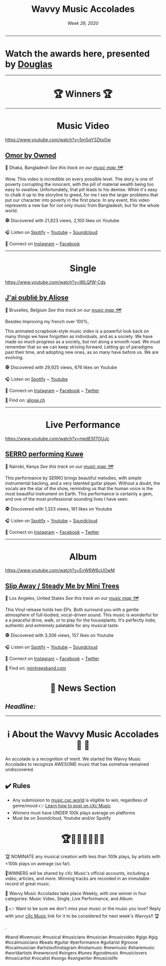 

# <center> **Wavvy Music Accolades**</center> 
###### <center> Week 26, 2020</center> 

<hr>

# Watch the awards here, presented by [Douglas](https://douglas.life)




<hr>

# <center>🏆 Winners 🏆 </center>

<hr>

#  <center> **Music Video**</center> 

https://www.youtube.com/watch?v=5m5qY3ZksOw

## [Omor by Owned](https://music.cxc.world/?locLat=23.833&locLng=90.192&zoom=9&id=1740)
📍 Dhaka, Bangladesh
*See this track on our [music map 🗺️](https://music.cxc.world/?locLat=23.833&locLng=90.192&zoom=9&id=1740)*
</center>

Wow. This video is incredible on every possible level. The story is one of poverty corrupting the innocent, with the pill of material wealth being too easy to swallow. Unfortunately, that pill leads to his demise. While it's easy to chalk it up to the storyline to greed, for me I see the larger problems that put our character into poverty in the first place. In any event, this video represents a new bar for not only music from Bangladesh, but for the whole world.

🕵 Discovered with 21,823 views, 2,100 likes on Youtube

🎧 Listen on [Spotify](https://open.spotify.com/artist/2khsQvqlAuVDTR4f6vFVrU) ~ [Youtube](https://www.youtube.com/watch?v=5m5qY3ZksOw) ~ [Soundcloud](https://soundcloud.com/owned-the-band)

💫 Connect on [Instagram](https://www.instagram.com/ownedtheband/) ~ [Facebook](https://www.facebook.com/ownedtheband/) 

<hr>


#  <center> **Single**</center> 

https://www.youtube.com/watch?v=l6ILQfW-Cds

## [J'ai oublié by Aliose](https://music.cxc.world/?locLat=50.884&locLng=4.558&zoom=11&id=1742)
📍 Bruxelles, Belgium
*See this track on our [music map 🗺️](https://music.cxc.world/?locLat=50.884&locLng=4.558&zoom=11&id=1742)*

Besides Improving my french over 100%, 

This animated scrapbook-style music video is a powerful look back on many things we have forgotten as individuals, and as a society. We have made so much progress as a society, but not along a smooth road. We must remember that so we can keep striving forward. Letting go of paradigms past their time, and adopting new ones, as so many have before us. We are evolving. 


</center>


🕵 Discovered with 29,925 views, 676 likes on Youtube

🎧 Listen on [Spotify](https://open.spotify.com/track/36oUKPAw1ZlC8ZkLLyz4kA?si=7J8DxQCkQdmpfg4uBeZxAA) ~ [Youtube](https://www.youtube.com/watch?v=l6ILQfW-Cds) 

💫 Connect on [Instagram](https://www.instagram.com/AlioseOfficiel/) ~ [Facebook](https://www.facebook.com/AlioseOfficiel/) ~ [Twitter](https://twitter.com/AlioseOfficiel)


🔗 Find  on: [aliose.ch](http://aliose.ch/)

<hr>

#  <center>**Live Performance**</center>

https://www.youtube.com/watch?v=medESf7OUJc

## [SERRO performing Kuwe](https://music.cxc.world/?locLat=-1.280&locLng=36.849&zoom=13&id=1743)
📍 Nairobi, Kenya
*See this track on our [music map 🗺️](https://music.cxc.world/?locLat=-1.280&locLng=36.849&zoom=13&id=1743)*
</center>

This performance by SERRO brings beautiful melodies, with simple instrumental backing, and a very talented guitar player. Without a doubt, the vocals are the star of the show, reminding us that the human voice is the most beautiful instrument on Earth. This performance is certainly a gem, and one of the most professional sounding lives I have seen.

🕵 Discovered with 1,323 views, 161 likes on Youtube

🎧 Listen on [Spotify](https://open.spotify.com/album/0xV4Zm2IC2b9uNh4r0avUY?si=dMAW9bJeSFi_zLIQHJTDVg) ~ [Youtube](https://www.youtube.com/watch?v=medESf7OUJc) ~ [Soundcloud](https://soundcloud.com/serromusic)

💫 Connect on [Instagram](https://www.instagram.com/serro___/) ~ [Facebook](https://www.facebook.com/serromusic) ~ [Twitter](https://twitter.com/serro___)


<hr>

#  <center>**Album**</center>

https://www.youtube.com/watch?v=EvW6W6cUOwM

## [Slip Away / Steady Me by Mini Trees](https://music.cxc.world/?locLat=33.827&locLng=-117.798&zoom=9&id=1744)
📍 Los Angeles, United States
*See this track on our [music map 🗺️](https://music.cxc.world/?locLat=33.827&locLng=-117.798&zoom=9&id=1744)*
</center>

This Vinyl release holds two EPs. Both surround you with a gentle atmosphere of full-bodied, vocal-driven sound. This music is wonderful for a a peaceful drive, walk, or to play for the houseplants. It's perfectly indie, authentic and extremely palatable for any musical taste. 

🕵 Discovered with 3,306 views, 157 likes on Youtube

🎧 Listen on [Spotify](https://open.spotify.com/album/0iVsgvEzzr8kZuYJ2z9YGG) ~ [Youtube](https://www.youtube.com/watch?v=EvW6W6cUOwM) ~ [Soundcloud](https://soundcloud.com/minitreesband/sets/slipawayep)

💫 Connect on [Instagram](https://www.instagram.com/minitreesband/) ~ [Facebook](https://www.facebook.com/minitreesband) ~ [Twitter](https://twitter.com/minitreesband)

🔗 Find  on: [minitreesband.com](https://www.minitreesband.com/)



# <center>📰 News Section </center>
## *Headline:*

<hr>

# <center>ℹ️ About the Wavvy Music Accolades🕺 🌊 </center>

An accolade is a recognition of merit. We started the Wavvy Music Accolades to recognize AWESOME music that has somehow remained undiscovered.


## ✔️ Rules
- Any submission to [music.cxc.world](https://music.cxc.world) is eligible to win, regardless of genre/mood  👉 [Learn how to post on cXc Music](https://docs.cxc.world/knowledge-base/how-to-add-music/)
- Winners must have UNDER 100k plays average on platforms
- Must be on Soundcloud, Youtube and/or Spotify


#  <center>🏆🥇🎼🎶🎵🏅🎊</center>


🏆 NOMINATE any musical creation with less than 100k plays, by artists with <100k plays on average (so far).

🥇WINNERS will be shared by cXc Music's official accounts, including a video, articles, and more. Winning tracks are recorded in an immutable record of great music. 

🌊 Wavvy Music Accolades take place Weekly, with one winner in four categories: Music Video, Single, Live Performance, and Album.

🔑 👉 Want to be sure we don't miss your music or the music you love? Reply with your [cXc Music](https://music.cxc.world) link for it to be considered for next week's Wavvys!! 🏆







. ⁣⁣⁣⁣⁣⁣⁣⁣ ⁣⁣⁣⁣⁣⁣⁣⁣ ⁣⁣⁣⁣⁣⁣⁣ 




#band #livemusic #musical #musicians #musician #musicvideo #gigs #gig #localmusicians #beats #guitar #performance #guitarist #groove #localmusician #artistsofinstagram #instamusic #newmusic #sharemusic #worldartists ⁣⁣⁣#newrecord #singers #tunes #goodmusic #musiclovers #musicartist #vocalist #songs #songwriter #musicislife ⁣⁣⁣⁣⁣⁣⁣⁣ ⁣⁣⁣⁣⁣⁣⁣⁣
<!--stackedit_data:
eyJoaXN0b3J5IjpbNDQzNDI1MTQ2LC0xMjI2NjIzNjEsNjk1NT
U2MTEzLDc1NDEyNzQzNywxNDA3NjU1MjAzLDExOTE3Mjk3MTMs
NzAwNjQwNzk5LC03NjQ2NDA3MDMsLTExMzg4NzAzMDIsLTg5OD
MwMTk1OCwtMzQyNjIyNDUyLDcxMjIxMTQyMF19
-->